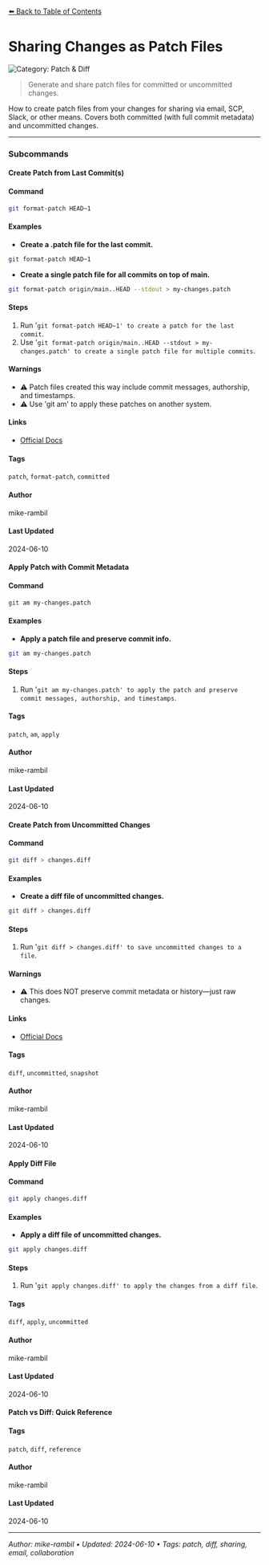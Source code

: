 [⬅️ Back to Table of Contents](../README.md#sharing-changes-as-patch-files)

# Sharing Changes as Patch Files


![Category: Patch & Diff](https://img.shields.io/badge/Category-Patch%20%26%20Diff-blue)
> Generate and share patch files for committed or uncommitted changes.

How to create patch files from your changes for sharing via email, SCP, Slack, or other means. Covers both committed (with full commit metadata) and uncommitted changes.


---

### Subcommands
#### Create Patch from Last Commit(s)

#### Command
```sh
git format-patch HEAD~1
```

#### Examples
- **Create a .patch file for the last commit.**


```sh
git format-patch HEAD~1
```
- **Create a single patch file for all commits on top of main.**


```sh
git format-patch origin/main..HEAD --stdout > my-changes.patch
```


#### Steps
1. Run '`git format-patch HEAD~1' to create a patch for the last commit`.
2. Use '`git format-patch origin/main..HEAD --stdout > my-changes.patch' to create a single patch file for multiple commits`.


#### Warnings
- ⚠️ Patch files created this way include commit messages, authorship, and timestamps.
- ⚠️ Use 'git am' to apply these patches on another system.


#### Links
- [Official Docs](https://git-scm.com/docs/git-format-patch)


#### Tags
`patch`, `format-patch`, `committed`

#### Author
mike-rambil

#### Last Updated
2024-06-10

#### Apply Patch with Commit Metadata

#### Command
```sh
git am my-changes.patch
```

#### Examples
- **Apply a patch file and preserve commit info.**


```sh
git am my-changes.patch
```


#### Steps
1. Run '`git am my-changes.patch' to apply the patch and preserve commit messages, authorship, and timestamps`.


#### Tags
`patch`, `am`, `apply`

#### Author
mike-rambil

#### Last Updated
2024-06-10

#### Create Patch from Uncommitted Changes

#### Command
```sh
git diff > changes.diff
```

#### Examples
- **Create a diff file of uncommitted changes.**


```sh
git diff > changes.diff
```


#### Steps
1. Run '`git diff > changes.diff' to save uncommitted changes to a file`.


#### Warnings
- ⚠️ This does NOT preserve commit metadata or history—just raw changes.


#### Links
- [Official Docs](https://git-scm.com/docs/git-diff)


#### Tags
`diff`, `uncommitted`, `snapshot`

#### Author
mike-rambil

#### Last Updated
2024-06-10

#### Apply Diff File

#### Command
```sh
git apply changes.diff
```

#### Examples
- **Apply a diff file of uncommitted changes.**


```sh
git apply changes.diff
```


#### Steps
1. Run '`git apply changes.diff' to apply the changes from a diff file`.


#### Tags
`diff`, `apply`, `uncommitted`

#### Author
mike-rambil

#### Last Updated
2024-06-10

#### Patch vs Diff: Quick Reference

#### Tags
`patch`, `diff`, `reference`

#### Author
mike-rambil

#### Last Updated
2024-06-10


---

_Author: mike-rambil • Updated: 2024-06-10 • Tags: patch, diff, sharing, email, collaboration_
